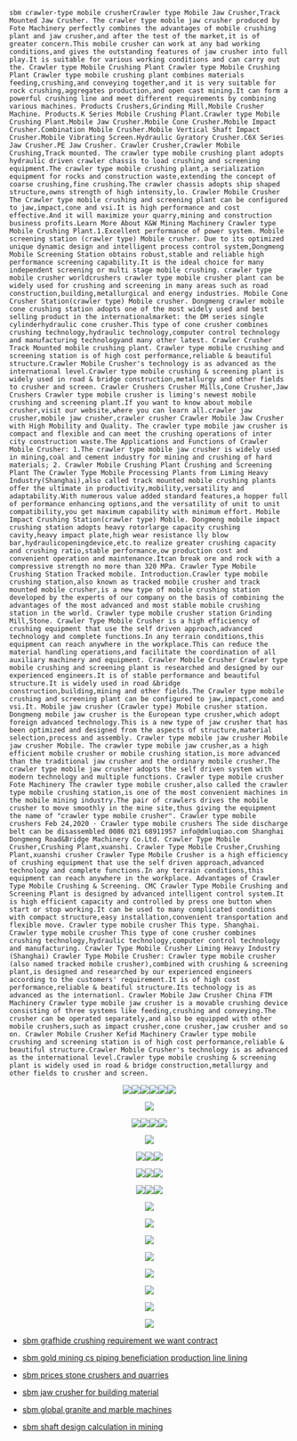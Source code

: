 ```
sbm crawler-type mobile crusherCrawler type Mobile Jaw Crusher,Track Mounted Jaw Crusher. The crawler type mobile jaw crusher produced by Fote Machinery perfectly combines the advantages of mobile crushing plant and jaw crusher,and after the test of the market,it is of greater concern.This mobile crusher can work at any bad working conditions,and gives the outstanding features of jaw crusher into full play.It is suitable for various working conditions and can carry out the. Crawler type Mobile Crushing Plant Crawler type Mobile Crushing Plant Crawler type mobile crushing plant combines materials feeding,crushing,and conveying together,and it is very suitable for rock crushing,aggregates production,and open cast mining.It can form a powerful crushing line and meet different requirements by combining various machines. Products Crushers,Grinding Mill,Mobile Crusher Machine. Products.K Series Mobile Crushing Plant.Crawler type Mobile Crushing Plant.Mobile Jaw Crusher.Mobile Cone Crusher.Mobile Impact Crusher.Combination Mobile Crusher.Mobile Vertical Shaft Impact Crusher.Mobile Vibrating Screen.Hydraulic Gyratory Crusher.C6X Series Jaw Crusher.PE Jaw Crusher. Crawler Crusher,Crawler Mobile Crushing,Track mounted. The crawler type mobile crushing plant adopts hydraulic driven crawler chassis to load crushing and screening equipment.The crawler type mobile crushing plant,a serialization equipment for rocks and construction waste,extending the concept of coarse crushing,fine crushing.The crawler chassis adopts ship shaped structure,owns strength of high intensity,lo. Crawler Mobile Crusher The Crawler type mobile crushing and screening plant can be configured to jaw,impact,cone and vsi.It is high performance and cost effective.And it will maximize your quarry,mining and construction business profits.Learn More About K&W Mining Machinery Crawler type Mobile Crushing Plant.1.Excellent performance of power system. Mobile screening station (crawler type) Mobile crusher. Due to its optimized unique dynamic design and intelligent process control system,Dongmeng Mobile Screening Station obtains robust,stable and reliable high performance screening capability.It is the ideal choice for many independent screening or multi stage mobile crushing. crawler type mobile crusher worldcrushers crawler type mobile crusher plant can be widely used for crushing and screening in many areas such as road construction,building,metallurgical and energy industries. Mobile Cone Crusher Station(crawler type) Mobile crusher. Dongmeng crawler mobile cone crushing station adopts one of the most widely used and best selling product in the internationalmarket: the DM series single cylinderhydraulic cone crusher.This type of cone crusher combines crushing technology,hydraulic technology,computer control technology and manufacturing technologyand many other latest. Crawler Crusher Track Mounted mobile crushing plant. Crawler type mobile crushing and screening station is of high cost performance,reliable & beautiful structure.Crawler Mobile Crusher's technology is as advanced as the international level.Crawler type mobile crushing & screening plant is widely used in road & bridge construction,metallurgy and other fields to crusher and screen. Crawler Crushers Crusher Mills,Cone Crusher,Jaw Crushers Crawler type mobile crusher is liming's newest mobile crushing and screening plant.If you want to know about mobile crusher,visit our website,where you can learn all.crawler jaw crusher,mobile jaw crusher,crawler crusher Crawler Mobile Jaw Crusher with High Mobility and Quality. The crawler type mobile jaw crusher is compact and flexible and can meet the crushing operations of inter city construction waste.The Applications and Functions of Crawler Mobile Crusher: 1.The crawler type mobile jaw crusher is widely used in mining,coal and cement industry for mining and crushing of hard materials; 2. Crawler Mobile Crushing Plant Crushing and Screening Plant The Crawler Type Mobile Processing Plants from Liming Heavy Industry(Shanghai),also called track mounted mobile crushing plants offer the ultimate in productivity,mobility,versatility and adaptability.With numerous value added standard features,a hopper full of performance enhancing options,and the versatility of unit to unit compatibility,you get maximum capability with minimum effort. Mobile Impact Crushing Station(crawler type) Mobile. Dongmeng mobile impact crushing station adopts heavy rotorlarge capacity crushing cavity,heavy impact plate,high wear resistance lly blow bar,hydraulicopeningdevice,etc.to realize greater crushing capacity and crushing ratio,stable performance,ow production cost and convenient operation and maintenance.Itcan break ore and rock with a compressive strength no more than 320 MPa. Crawler Type Mobile Crushing Station Tracked mobile. Introduction.Crawler type mobile crushing station,also known as tracked mobile crusher and track mounted mobile crusher,is a new type of mobile crushing station developed by the experts of our company on the basis of combining the advantages of the most advanced and most stable mobile crushing station in the world. Crawler type mobile crusher station Grinding Mill,Stone. Crawler Type Mobile Crusher is a high efficiency of crushing equipment that use the self driven approach,advanced technology and complete functions.In any terrain conditions,this equipment can reach anywhere in the workplace.This can reduce the material handling operations,and facilitate the coordination of all auxiliary machinery and equipment. Crawler Mobile Crusher Crawler type mobile crushing and screening plant is researched and designed by our experienced engineers.It is of stable performance and beautiful structure.It is widely used in road &bridge construction,building,mining and other fields.The Crawler type mobile crushing and screening plant can be configured to jaw,impact,cone and vsi.It. Mobile jaw crusher (Crawler type) Mobile crusher station. Dongmeng mobile jaw crusher is the European type crusher,which adopt foreign advanced technology.This is a new type of jaw crusher that has been optimized and designed from the aspects of structure,material selection,process and assembly. Crawler type mobile jaw crusher Mobile jaw crusher Mobile. The crawler type mobile jaw crusher,as a high efficient mobile crusher or mobile crushing station,is more advanced than the traditional jaw crusher and the ordinary mobile crusher.The crawler type mobile jaw crusher adopts the self driven system with modern technology and multiple functions. Crawler type mobile crusher Fote Machinery The crawler type mobile crusher,also called the crawler type mobile crushing station,is one of the most convenient machines in the mobile mining industry.The pair of crawlers drives the mobile crusher to move smoothly in the mine site,thus giving the equipment the name of "crawler type mobile crusher". Crawler type mobile crushers Feb 24,2020 · Crawler type mobile crushers The side discharge belt can be disassembled 0086 021 68911957 info@dmluqiao.com Shanghai Dongmeng Road&Bridge Machinery Co.Ltd. Crawler Type Mobile Crusher,Crushing Plant,xuanshi. Crawler Type Mobile Crusher,Crushing Plant,xuanshi crusher Crawler Type Mobile Crusher is a high efficiency of crushing equipment that use the self driven approach,advanced technology and complete functions.In any terrain conditions,this equipment can reach anywhere in the workplace. Advantages of Crawler Type Mobile Crushing & Screening. CMC Crawler Type Mobile Crushing and Screening Plant is designed by advanced intelligent control system.It is high efficient capacity and controlled by press one button when start or stop working.It can be used to many complicated conditions with compact structure,easy installation,convenient transportation and flexible move. Crawler type mobile crusher This type. Shanghai. Crawler type mobile crusher This type of cone crusher combines crushing technology,hydraulic technology,computer control technology and manufacturing. Crawler Type Mobile Crusher Liming Heavy Industry (Shanghai) Crawler Type Mobile Crusher: Crawler type mobile crusher (also named tracked mobile crusher),combined with crushing & screening plant,is designed and researched by our experienced engineers according to the customers' requirement.It is of high cost performance,reliable & beatiful structure.Its technology is as advanced as the internationl. Crawler Mobile Jaw Crusher China FTM Machinery Crawler type mobile jaw crusher is a movable crushing device consisting of three systems like feeding,crushing and conveying.The crusher can be operated separately,and also be equipped with other mobile crushers,such as impact crusher,cone crusher,jaw crusher and so on. Crawler Mobile Crusher Kefid Machinery Crawler type mobile crushing and screening station is of high cost performance,reliable & beautiful structure.Crawler Mobile Crusher's technology is as advanced as the international level.Crawler type mobile crushing & screening plant is widely used in road & bridge construction,metallurgy and other fields to crusher and screen. 
```

<div align="center">
  
<a rel="nofollow" href="https://m.shibang-china.com?f=github&k=sbm+crawler-type+mobile+crusher"><img src="https://static.shibang-china.com/en/l.png"></a><img src="https://static.shibang-china.com/en/hw.png"><a rel="nofollow" href="https://m.shibang-china.com/product/?f=github&k=sbm+crawler-type+mobile+crusher"><img src="https://static.shibang-china.com/en/p.png"></a><a rel="nofollow" href="https://m.shibang-china.com/cases/?f=github&k=sbm+crawler-type+mobile+crusher"><img src="https://static.shibang-china.com/en/c.png"></a><a rel="nofollow" href="https://m.shibang-china.com/news/?f=github&k=sbm+crawler-type+mobile+crusher"><img src="https://static.shibang-china.com/en/n.png"></a><a rel="nofollow" href="https://m.shibang-china.com?f=github&k=sbm+crawler-type+mobile+crusher"><img src="https://static.shibang-china.com/en/m.png"></a>

<a rel="nofollow" href="https://m.shibang-china.com/product/?f=github&k=sbm+crawler-type+mobile+crusher"><img src="https://static.shibang-china.com/en/b.jpg"></a>
  
<a rel="nofollow" href="https://m.shibang-china.com/solution-aggregate.html?f=github&k=sbm+crawler-type+mobile+crusher"><img src="https://static.shibang-china.com/en/a.jpg"></a><a rel="nofollow" href="https://m.shibang-china.com/solution-mine.html?f=github&k=sbm+crawler-type+mobile+crusher"><img src="https://static.shibang-china.com/en/m.jpg"></a><a rel="nofollow" href="https://m.shibang-china.com/solution-mill.html?f=github&k=sbm+crawler-type+mobile+crusher"><img src="https://static.shibang-china.com/en/g.jpg"></a><a rel="nofollow" href="https://m.shibang-china.com/solution-epc.html?f=github&k=sbm+crawler-type+mobile+crusher"><img src="https://static.shibang-china.com/en/e.jpg"></a>

<a rel="nofollow" href="https://m.shibang-china.com/product/?f=github&k=sbm+crawler-type+mobile+crusher"><img src="https://static.shibang-china.com/en/a-p.png"></a>

<a rel="nofollow" href="https://m.shibang-china.com/product/crusher/c6x.html?f=github&k=sbm+crawler-type+mobile+crusher"><img src="https://static.shibang-china.com/en/j.jpg"></a><a rel="nofollow" href="https://m.shibang-china.com/product/crusher/ci5x.html?f=github&k=sbm+crawler-type+mobile+crusher"><img src="https://static.shibang-china.com/en/i.jpg"></a><a rel="nofollow" href="https://m.shibang-china.com/product/crusher/hst.html?f=github&k=sbm+crawler-type+mobile+crusher"><img src="https://static.shibang-china.com/en/c.jpg"></a>

<a rel="nofollow" href="https://m.shibang-china.com/product/mill/mtw.html?f=github&k=sbm+crawler-type+mobile+crusher"><img src="https://static.shibang-china.com/en/mtw.jpg"></a><a rel="nofollow" href="https://m.shibang-china.com/product/mill/scm.html?f=github&k=sbm+crawler-type+mobile+crusher"><img src="https://static.shibang-china.com/en/scm.jpg"></a><a rel="nofollow" href="https://m.shibang-china.com/product/mill/lm.html?f=github&k=sbm+crawler-type+mobile+crusher"><img src="https://static.shibang-china.com/en/lm.jpg"></a>

<a rel="nofollow" href="https://m.shibang-china.com/product/sand/vsi6x.html?f=github&k=sbm+crawler-type+mobile+crusher"><img src="https://static.shibang-china.com/en/6x.jpg"></a><a rel="nofollow" href="https://m.shibang-china.com/product/sand/vu.html?f=github&k=sbm+crawler-type+mobile+crusher"><img src="https://static.shibang-china.com/en/vu.jpg"></a><a rel="nofollow" href="https://m.shibang-china.com/product/mobile/klun.html?f=github&k=sbm+crawler-type+mobile+crusher"><img src="https://static.shibang-china.com/en/k.jpg"></a>

<a rel="nofollow" href="https://m.shibang-china.com/cases/?f=github&k=sbm+crawler-type+mobile+crusher"><img src="https://static.shibang-china.com/en/case.png"></a>

<a rel="nofollow" href="https://m.shibang-china.com/cases/aggregate/202.html?f=github&k=sbm+crawler-type+mobile+crusher"><img src="https://static.shibang-china.com/en/c-1.jpg"></a>

<a rel="nofollow" href="https://m.shibang-china.com/cases/aggregate/203.html?f=github&k=sbm+crawler-type+mobile+crusher"><img src="https://static.shibang-china.com/en/c-2.jpg"></a>

<a rel="nofollow" href="https://m.shibang-china.com/cases/mill/123.html?f=github&k=sbm+crawler-type+mobile+crusher"><img src="https://static.shibang-china.com/en/c-3.jpg"></a>

<a rel="nofollow" href="https://m.shibang-china.com/contact_us.html?f=github&k=sbm+crawler-type+mobile+crusher"><img src="https://static.shibang-china.com/en/contact.png"></a>

<a rel="nofollow" href="https://swt.shibang-china.com/?f=github&k=sbm+crawler-type+mobile+crusher"><img src="https://static.shibang-china.com/en/chat.png"></a>

<a rel="nofollow" href="https://whatsapp.shibangsoft.com/WhatsApp.php?f=github&k=sbm+crawler-type+mobile+crusher"><img src="https://static.shibang-china.com/en/whatsapp.png"></a>

<a rel="nofollow" href="https://m.shibang-china.com/?f=github&k=sbm+crawler-type+mobile+crusher"><img src="https://static.shibang-china.com/en/website.png"></a>

</div>


* [sbm grafhide crushing requirement we want contract](sbm%20grafhide%20crushing%20requirement%20we%20want%20contract.md)

* [sbm gold mining cs piping beneficiation production line lining](sbm%20gold%20mining%20cs%20piping%20beneficiation%20production%20line%20lining.md)

* [sbm prices stone crushers and quarries](sbm%20prices%20stone%20crushers%20and%20quarries.md)

* [sbm jaw crusher for building material](sbm%20jaw%20crusher%20for%20building%20material.md)

* [sbm global granite and marble machines](sbm%20global%20granite%20and%20marble%20machines.md)

* [sbm shaft design calculation in mining](sbm%20shaft%20design%20calculation%20in%20mining.md)